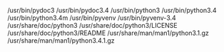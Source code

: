 /usr/bin/pydoc3
/usr/bin/pydoc3.4
/usr/bin/python3
/usr/bin/python3.4
/usr/bin/python3.4m
/usr/bin/pyvenv
/usr/bin/pyvenv-3.4
/usr/share/doc/python3
/usr/share/doc/python3/LICENSE
/usr/share/doc/python3/README
/usr/share/man/man1/python3.1.gz
/usr/share/man/man1/python3.4.1.gz
